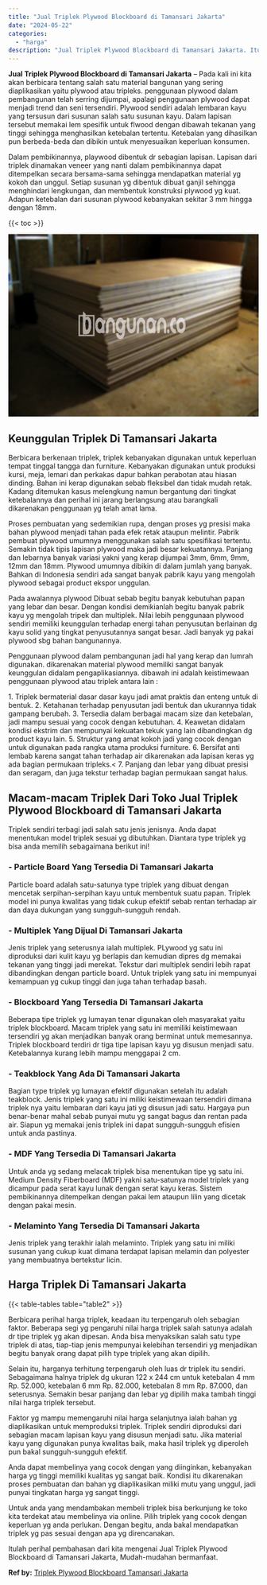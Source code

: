 ```yaml
---
title: "Jual Triplek Plywood Blockboard di Tamansari Jakarta"
date: "2024-05-22"
categories: 
  - "harga"
description: "Jual Triplek Plywood Blockboard di Tamansari Jakarta. Itulah perihal pembahasan dari kita mengenai Jual Triplek Plywood Blockboard di Tamansari Jakarta, Muda..."
---
```


**Jual Triplek Plywood Blockboard di Tamansari Jakarta** – Pada kali ini kita akan berbicara tentang salah satu material bangunan yang sering diaplikasikan yaitu plywood atau tripleks. penggunaan plywood dalam pembangunan telah serring dijumpai, apalagi penggunaan plywood dapat menjadi trend dan seni tersendiri. Plywood sendiri adalah lembaran kayu yang tersusun dari susunan salah satu susunan kayu. Dalam lapisan tersebut memakai lem spesifik untuk flwood dengan dibawah tekanan yang tinggi sehingga menghasilkan ketebalan tertentu. Ketebalan yang dihasilkan pun berbeda-beda dan dibikin untuk menyesuaikan keperluan konsumen.

Dalam pembikinannya, playwood dibentuk dr sebagian lapisan. Lapisan dari triplek dinamakan veneer yang nanti dalam pembikinannya dapat ditempelkan secara bersama-sama sehingga mendapatkan material yg kokoh dan unggul. Setiap susunan yg dibentuk dibuat ganjil sehingga menghindari lengkungan, dan membentuk konstruksi plywood yg kuat. Adapun ketebalan dari susunan plywood kebanyakan sekitar 3 mm hingga dengan 18mm.

{{< toc >}}

![Jual Triplek Plywood Blockboard di Tamansari Jakarta](/images/jual-triplek-murah-18.png)

## Keunggulan Triplek Di Tamansari Jakarta

Berbicara berkenaan triplek, triplek kebanyakan digunakan untuk keperluan tempat tinggal tangga dan furniture. Kebanyakan digunakan untuk produksi kursi, meja, lemari dan perkakas dapur bahkan perabotan atau hiasan dinding. Bahan ini kerap digunakan sebab fleksibel dan tidak mudah retak. Kadang ditemukan kasus melengkung namun bergantung dari tingkat ketebalannya dan perihal ini jarang berlangsung atau barangkali dikarenakan penggunaan yg telah amat lama.

Proses pembuatan yang sedemikian rupa, dengan proses yg presisi maka bahan plywood menjadi tahan pada efek retak ataupun melintir. Pabrik pembuat plywood umumnya menggunakan salah satu spesifikasi tertentu. Semakin tidak tipis lapisan plywood maka jadi besar kekuatannya. Panjang dan lebarnya banyak variasi yakni yang kerap dijumpai 3mm, 6mm, 9mm, 12mm dan 18mm. Plywood umumnya dibikin di dalam jumlah yang banyak. Bahkan di Indonesia sendiri ada sangat banyak pabrik kayu yang mengolah plywood sebagai product ekspor unggulan.

Pada awalannya plywood Dibuat sebab begitu banyak kebutuhan papan yang lebar dan besar. Dengan kondisi demikianlah begitu banyak pabrik kayu yg mengolah tripek dan multiplek. Nilai lebih penggunaan plywood sendiri memiliki keunggulan terhadap energi tahan penyusutan berlainan dg kayu solid yang tingkat penyusutannya sangat besar. Jadi banyak yg pakai plywood sbg bahan bangunannya.

Penggunaan plywood dalam pembangunan jadi hal yang kerap dan lumrah digunakan. dikarenakan material plywood memiliki sangat banyak keunggulan didalam pengaplikasiannya. dibawah ini adalah keistimewaan penggunaan plywood atau triplek antara lain :

1\. Triplek bermaterial dasar dasar kayu jadi amat praktis dan enteng untuk di bentuk. 2. Ketahanan terhadap penyusutan jadi bentuk dan ukurannya tidak gampang berubah. 3. Tersedia dalam berbagai macam size dan ketebalan, jadi mampu sesuai yang cocok dengan kebutuhan. 4. Keawetan didalam kondisi ekstrim dan mempunyai kekuatan tekuk yang lain dibandingkan dg product kayu lain. 5. Struktur yang amat kokoh jadi yang cocok dengan untuk digunakan pada rangka utama produksi furniture. 6. Bersifat anti lembab karena sangat tahan terhadap air dikarenakan ada lapisan keras yg ada bagian permukaan tripleks.< 7. Panjang dan lebar yang dibuat presisi dan seragam, dan juga tekstur terhadap bagian permukaan sangat halus.

## Macam-macam Triplek Dari Toko Jual Triplek Plywood Blockboard di Tamansari Jakarta

Triplek sendiri terbagi jadi salah satu jenis jenisnya. Anda dapat menentukan model triplek sesuai yg dibutuhkan. Diantara type triplek yg bisa anda memilih sebagaimana berikut ini!

### \- Particle Board Yang Tersedia Di Tamansari Jakarta

Particle board adalah satu-satunya type triplek yang dibuat dengan mencetak serpihan-serpihan kayu untuk membentuk suatu papan. Triplek model ini punya kwalitas yang tidak cukup efektif sebab rentan terhadap air dan daya dukungan yang sungguh-sungguh rendah.

### \- Multiplek Yang Dijual Di Tamansari Jakarta

Jenis triplek yang seterusnya ialah multiplek. PLywood yg satu ini diproduksi dari kulit kayu yg berlapis dan kemudian dipres dg memakai tekanan yang tinggi jadi merekat. Tekstur dari multiplek sendiri lebih rapat dibandingkan dengan particle board. Untuk triplek yang satu ini mempunyai kemampuan yg cukup tinggi dan juga tahan terhadap basah.

### \- Blockboard Yang Tersedia Di Tamansari Jakarta

Beberapa tipe triplek yg lumayan tenar digunakan oleh masyarakat yaitu triplek blockboard. Macam triplek yang satu ini memiliki keistimewaan tersendiri yg akan menjadikan banyak orang berminat untuk memesannya. Triplek blockboard terdiri dr tiga tipe lapisan kayu yg disusun menjadi satu. Ketebalannya kurang lebih mampu menggapai 2 cm.

### \- Teakblock Yang Ada Di Tamansari Jakarta

Bagian type triplek yg lumayan efektif digunakan setelah itu adalah teakblock. Jenis triplek yang satu ini miliki keistimewaan tersendiri dimana triplek nya yaitu lembaran dari kayu jati yg disusun jadi satu. Hargaya pun benar-benar mahal sebab punyai mutu yg sangat bagus dan rentan pada air. Siapun yg memakai jenis triplek ini dapat sungguh-sungguh efisien untuk anda pastinya.

### \- MDF Yang Tersedia Di Tamansari Jakarta

Untuk anda yg sedang melacak triplek bisa menentukan tipe yg satu ini. Medium Density Fiberboard (MDF) yakni satu-satunya model triplek yang dicampur pada serat kayu lunak dengan serat kayu keras. Sistem pembikinannya ditempelkan dengan pakai lem ataupun lilin yang dicetak dengan pakai mesin.

### \- Melaminto Yang Tersedia Di Tamansari Jakarta

Jenis triplek yang terakhir ialah melaminto. Triplek yang satu ini miliki susunan yang cukup kuat dimana terdapat lapisan melamin dan polyester yang membuatnya bertekstur licin.

## Harga Triplek Di Tamansari Jakarta

{{< table-tables table="table2" >}}

Berbicara perihal harga triplek, keadaan itu terpengaruh oleh sebagian faktor. Beberapa segi yg pengaruhi nilai harga triplek salah satunya adalah dr tipe triplek yg akan dipesan. Anda bisa menyaksikan salah satu type triplek di atas, tiap-tiap jenis mempunyai kelebihan tersendiri yg menjadikan begitu banyak orang dapat pilih type triplek yang akan dipilih.

Selain itu, harganya terhitung terpengaruh oleh luas dr triplek itu sendiri. Sebagaimana halnya triplek dg ukuran 122 x 244 cm untuk ketebalan 4 mm Rp. 52.000, ketebalan 6 mm Rp. 82.000, ketebalan 8 mm Rp. 87.000, dan seterusnya. Semakin besar panjang dan lebar yg dipilih maka tambah tinggi nilai harga triplek tersebut.

Faktor yg mampu memengaruhi nilai harga selanjutnya ialah bahan yg diaplikasikan untuk memproduksi triplek. Triplek sendiri diproduksi dari sebagian macam lapisan kayu yang disusun menjadi satu. Jika material kayu yang digunakan punya kwalitas baik, maka hasil triplek yg diperoleh pun bakal sungguh-sungguh efektif.

Anda dapat membelinya yang cocok dengan yang diinginkan, kebanyakan harga yg tinggi memiliki kualitas yg sangat baik. Kondisi itu dikarenakan proses pembuatan dan bahan yg diaplikasikan miliki mutu yang unggul, jadi punyai tingkatan harga yg sangat tinggi.

Untuk anda yang mendambakan membeli triplek bisa berkunjung ke toko kita terdekat atau membelinya via online. Pilih triplek yang cocok dengan keperluan yg anda perlukan. Dengan begitu, anda bakal mendapatkan triplek yg pas sesuai dengan apa yg direncanakan.

Itulah perihal pembahasan dari kita mengenai Jual Triplek Plywood Blockboard di Tamansari Jakarta, Mudah-mudahan bermanfaat.

**Ref by:** [Triplek Plywood Blockboard Tamansari Jakarta](https://id.wikipedia.org/wiki/Triplek)

